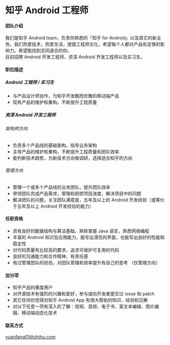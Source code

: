 知乎 Android 工程师
==========
#### 团队介绍
我们是知乎 Android team，负责你熟悉的「知乎 for Android」以及其它的新业务。我们热爱技术，热爱生活，提倡工程师文化，希望每个人都对产品有足够的影响力。希望能找到志同道合的你。  
目前招聘 Android 开发工程师、资深 Android 开发工程师以及实习生。

#### 职位描述
##### Android 工程师 / 实习生
- 与产品设计师协作，为知乎开发酷而优雅的移动端产品
- 现有产品的维护和重构，不断提升工程质量
##### 资深 Android 开发工程师
###### 架构师方向
- 负责多个产品线的基础架构，指导业务架构
- 主导产品的维护和重构，不断提升工程质量和团队效率
- 能判断技术趋势，为新技术方向做调研，选择适合知乎的方向
###### 管理方向
- 管理一个或多个产品线的业务团队，提升团队效率
- 带领团队完成产品需求，管理和把控项目进度，解决项目中的问题
- 解决团队的问题，关注团队满意度，五年及以上的 Android 开发经验（或等价于五年及以上 Android 开发经验的能力）

#### 任职资格
- 具有良好的数据结构与算法基础，熟练掌握 Java 语言，熟悉网络编程
- 丰富的 Android 知识及应用能力，能写出漂亮的界面，也能写出良好的性能和稳定性
- 对代码质量有比较高的要求，追求可维护可复用的代码
- 良好的沟通能力和合作精神，有责任感
- 有过管理团队的经验，对团队管理和效率提升有自己的思考 （仅管理方向）

#### 加分项
- 知乎产品的重度用户
- 对开源技术有强烈的兴趣和爱好，参与或向开发者提交过 issue 和 patch
- 其它任何你觉得对知乎 Android App 有很大帮助的知识、经验和见解
- 对以下任意一项有深入的了解：视频、音频、电子书、富文本编辑、图片编辑、移动端动态化技术
#### 联系方式
[yuanfang01@zhihu.com](mailto:yuanfang01@zhihu.com)
